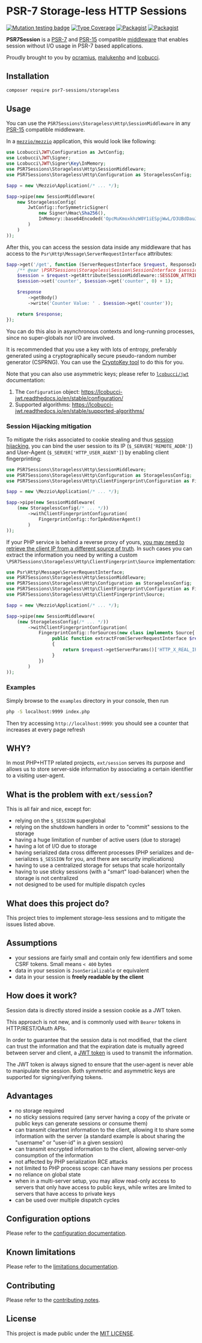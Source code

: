 # PSR-7 Storage-less HTTP Sessions

[![Mutation testing badge](https://img.shields.io/endpoint?style=flat&url=https%3A%2F%2Fbadge-api.stryker-mutator.io%2Fgithub.com%2Fpsr7-sessions%2Fstorageless%2F8.5.x)](https://dashboard.stryker-mutator.io/reports/github.com/psr7-sessions/storageless/8.5.x)
[![Type Coverage](https://shepherd.dev/github/psr7-sessions/storageless/coverage.svg)](https://shepherd.dev/github/psr7-sessions/storageless)
[![Packagist](https://img.shields.io/packagist/v/psr7-sessions/storageless.svg)](https://packagist.org/packages/psr7-sessions/storageless)
[![Packagist](https://img.shields.io/packagist/vpre/psr7-sessions/storageless.svg)](https://packagist.org/packages/psr7-sessions/storageless)

**PSR7Session** is a [PSR-7](https://www.php-fig.org/psr/psr-7/) and
[PSR-15](https://github.com/php-fig/fig-standards/blob/master/accepted/PSR-15-request-handlers.md)
compatible [middleware](https://mwop.net/blog/2015-01-08-on-http-middleware-and-psr-7.html) that enables
session without I/O usage in PSR-7 based applications.

Proudly brought to you by [ocramius](https://github.com/Ocramius), [malukenho](https://github.com/malukenho) and [lcobucci](https://github.com/lcobucci).

## Installation

```sh
composer require psr7-sessions/storageless
```

## Usage

You can use the `PSR7Sessions\Storageless\Http\SessionMiddleware` in any
[PSR-15](https://github.com/php-fig/fig-standards/blob/master/accepted/PSR-15-request-handlers.md)
compatible middleware.

In a [`mezzio/mezzio`](https://github.com/mezzio/mezzio)
application, this would look like following:

```php
use Lcobucci\JWT\Configuration as JwtConfig;
use Lcobucci\JWT\Signer;
use Lcobucci\JWT\Signer\Key\InMemory;
use PSR7Sessions\Storageless\Http\SessionMiddleware;
use PSR7Sessions\Storageless\Http\Configuration as StoragelessConfig;

$app = new \Mezzio\Application(/* ... */);

$app->pipe(new SessionMiddleware(
    new StoragelessConfig(
        JwtConfig::forSymmetricSigner(
            new Signer\Hmac\Sha256(),
            InMemory::base64Encoded('OpcMuKmoxkhzW0Y1iESpjWwL/D3UBdDauJOe742BJ5Q='), // replace this with a key of your own (see below)
        )
    )
));
```

After this, you can access the session data inside any middleware that
has access to the `Psr\Http\Message\ServerRequestInterface` attributes:

```php
$app->get('/get', function (ServerRequestInterface $request, ResponseInterface $response) : ResponseInterface {
    /** @var \PSR7Sessions\Storageless\Session\SessionInterface $session */
    $session = $request->getAttribute(SessionMiddleware::SESSION_ATTRIBUTE);
    $session->set('counter', $session->get('counter', 0) + 1);

    $response
        ->getBody()
        ->write('Counter Value: ' . $session->get('counter'));

    return $response;
});
```

You can do this also in asynchronous contexts and long-running processes,
since no super-globals nor I/O are involved.

It is recommended that you use a key with lots of entropy, preferably
generated using a cryptographically secure pseudo-random number generator
(CSPRNG). You can use the [CryptoKey tool](https://github.com/AndrewCarterUK/CryptoKey)
to do this for you.

Note that you can also use asymmetric keys; please refer to
[`lcobucci/jwt`](https://packagist.org/packages/lcobucci/jwt) documentation:

1. The `Configuration` object: https://lcobucci-jwt.readthedocs.io/en/stable/configuration/
2. Supported algorithms: https://lcobucci-jwt.readthedocs.io/en/stable/supported-algorithms/

### Session Hijacking mitigation

To mitigate the risks associated to cookie stealing and thus
[session hijacking](https://cheatsheetseries.owasp.org/cheatsheets/Session_Management_Cheat_Sheet.html#binding-the-session-id-to-other-user-properties),
you can bind the user session to its IP (`$_SERVER['REMOTE_ADDR']`) and
User-Agent (`$_SERVER['HTTP_USER_AGENT']`) by enabling client fingerprinting:

```php
use PSR7Sessions\Storageless\Http\SessionMiddleware;
use PSR7Sessions\Storageless\Http\Configuration as StoragelessConfig;
use PSR7Sessions\Storageless\Http\ClientFingerprint\Configuration as FingerprintConfig;

$app = new \Mezzio\Application(/* ... */);

$app->pipe(new SessionMiddleware(
    (new StoragelessConfig(/* ... */))
        ->withClientFingerprintConfiguration(
            FingerprintConfig::forIpAndUserAgent()
        )
));
```

If your PHP service is behind a reverse proxy of yours, [you may need to retrieve the client IP from a different source of truth](https://adam-p.ca/blog/2022/03/x-forwarded-for/).
In such cases you can extract the information you need by writing a custom
`\PSR7Sessions\Storageless\Http\ClientFingerprint\Source` implementation:

```php
use Psr\Http\Message\ServerRequestInterface;
use PSR7Sessions\Storageless\Http\SessionMiddleware;
use PSR7Sessions\Storageless\Http\Configuration as StoragelessConfig;
use PSR7Sessions\Storageless\Http\ClientFingerprint\Configuration as FingerprintConfig;
use PSR7Sessions\Storageless\Http\ClientFingerprint\Source;

$app = new \Mezzio\Application(/* ... */);

$app->pipe(new SessionMiddleware(
    (new StoragelessConfig(/* ... */))
        ->withClientFingerprintConfiguration(
            FingerprintConfig::forSources(new class implements Source{
                 public function extractFrom(ServerRequestInterface $request): string
                 {
                     return $request->getServerParams()['HTTP_X_REAL_IP'];
                 }
            })
        )
));
```

### Examples

Simply browse to the `examples` directory in your console, then run

```sh
php -S localhost:9999 index.php
```

Then try accessing `http://localhost:9999`: you should see a counter
that increases at every page refresh

## WHY?

In most PHP+HTTP related projects, `ext/session` serves its purpose and
allows us to store server-side information by associating a certain
identifier to a visiting user-agent.

## What is the problem with `ext/session`?

This is all fair and nice, except for:

* relying on the `$_SESSION` superglobal
* relying on the shutdown handlers in order to "commit" sessions to the
  storage
* having a huge limitation of number of active users (due to storage)
* having a lot of I/O due to storage
* having serialized data cross different processes (PHP serializes and
  de-serializes `$_SESSION` for you, and there are security implications)
* having to use a centralized storage for setups that scale horizontally
* having to use sticky sessions (with a "smart" load-balancer) when the
  storage is not centralized
* not designed to be used for multiple dispatch cycles

## What does this project do?

This project tries to implement storage-less sessions and to mitigate the
issues listed above.

## Assumptions

* your sessions are fairly small and contain only few identifiers and
  some CSRF tokens. Small means `< 400` bytes
* data in your session is `JsonSerializable` or equivalent
* data in your session is **freely readable by the client**

## How does it work?

Session data is directly stored inside a session cookie as a JWT token.

This approach is not new, and is commonly used with `Bearer` tokens in
HTTP/REST/OAuth APIs.

In order to guarantee that the session data is not modified, that the
client can trust the information and that the expiration date is
mutually agreed between server and client, a [JWT token](https://tools.ietf.org/html/rfc7519)
is used to transmit the information.

The JWT token is always signed to ensure that the user-agent is never
able to manipulate the session.
Both symmetric and asymmetric keys are supported for signing/verifying
tokens.

## Advantages

* no storage required
* no sticky sessions required (any server having a copy of the private or
  public keys can generate sessions or consume them)
* can transmit cleartext information to the client, allowing it to share
  some information with the server (a standard example is about sharing the
  "username" or "user-id" in a given session)
* can transmit encrypted information to the client, allowing server-only
  consumption of the information
* not affected by PHP serialization RCE attacks
* not limited to PHP process scope: can have many sessions per process
* no reliance on global state
* when in a multi-server setup, you may allow read-only access to servers
  that only have access to public keys, while writes are limited to
  servers that have access to private keys
* can be used over multiple dispatch cycles

## Configuration options

Please refer to the [configuration documentation](docs/configuration.md).

## Known limitations

Please refer to the [limitations documentation](docs/limitations.md).

## Contributing

Please refer to the [contributing notes](CONTRIBUTING.md).

## License

This project is made public under the [MIT LICENSE](LICENSE).
